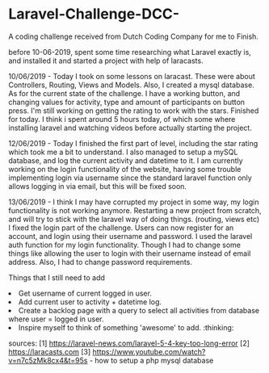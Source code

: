# Laravel-Challenge-DCC-
A coding challenge received from Dutch Coding Company for me to Finish.

before 10-06-2019, spent some time researching what Laravel exactly is, and installed it and started a project with help of laracasts.

10/06/2019 - Today I took on some lessons on laracast. These were about Controllers, Routing, Views and Models. Also, I created a mysql database. 
As for the current state of the challenge. I have a working button, and changing values for activity, type and amount of participants on button press. I'm still working on getting the rating to work with the stars. Finished for today. I think i spent around 5 hours today, of which some where installing laravel and watching videos before actually starting the project. 

12/06/2019 - Today I finished the first part of level, including the star rating which took me a bit to understand. I also managed to setup a mySQL database, and log the current activity and datetime to it. I am currently working on the login functionality of the website, having some trouble implementing login via username since the standard laravel function only allows logging in via email, but this will be fixed soon. 

13/06/2019 - I think I may have corrupted my project in some way, my login functionality is not working anymore. Restarting a new project from scratch, and will try to stick with the laravel way of doing things. (routing, views etc)
I fixed the login part of the challenge. Users can now register for an account, and login using their username and password. I used the laravel auth function for my login functionality. Though I had to change some things like allowing the user to login with their username instead of email address. Also, I had to change password requirements. 

Things that I still need to add

<li>Get username of current logged in user.</li>
<li>Add current user to activity + datetime log.</li>
<li>Create a backlog page with a query to select all activities from database where user = logged in user.</li>
<li>Inspire myself to think of something 'awesome' to add. :thinking:</li>






sources: 
[1] https://laravel-news.com/laravel-5-4-key-too-long-error
[2] https://laracasts.com
[3] https://www.youtube.com/watch?v=n7c5zMk8cx4&t=95s - how to setup a php mysql database